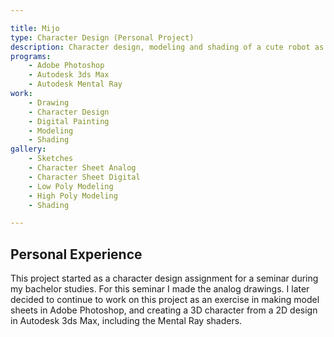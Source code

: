```yaml
---

title: Mijo
type: Character Design (Personal Project)
description: Character design, modeling and shading of a cute robot as a personal project.
programs:
    - Adobe Photoshop
    - Autodesk 3ds Max
    - Autodesk Mental Ray
work:
    - Drawing
    - Character Design
    - Digital Painting
    - Modeling
    - Shading
gallery:
    - Sketches
    - Character Sheet Analog
    - Character Sheet Digital
    - Low Poly Modeling
    - High Poly Modeling
    - Shading

---
```


## Personal Experience
This project started as a character design assignment for a seminar during my bachelor studies. For this seminar I made 
the analog drawings. I later decided to continue to work on this project as an exercise in making model sheets in Adobe 
Photoshop, and creating a 3D character from a 2D design in Autodesk 3ds Max, including the Mental Ray shaders.
